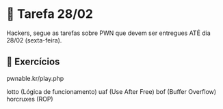 # 📌 Tarefa 28/02

Hackers, segue as tarefas sobre PWN que devem ser entregues ATÉ dia 28/02 (sexta-feira). 

## 🔹 Exercícios 
pwnable.kr/play.php
 
lotto (Lógica de funcionamento)
uaf (Use After Free)
bof (Buffer Overflow)
horcruxes (ROP)
